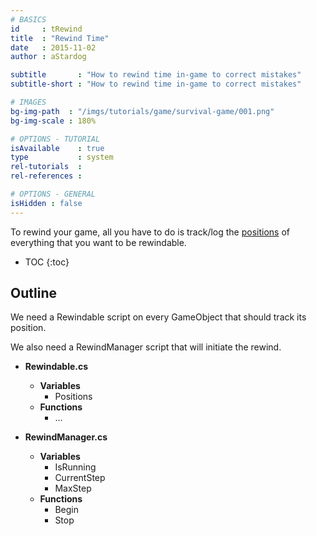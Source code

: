 ```yaml
---
# BASICS
id     : tRewind
title  : "Rewind Time"
date   : 2015-11-02
author : aStardog

subtitle       : "How to rewind time in-game to correct mistakes"
subtitle-short : "How to rewind time in-game to correct mistakes"

# IMAGES
bg-img-path  : "/imgs/tutorials/game/survival-game/001.png"
bg-img-scale : 180%

# OPTIONS - TUTORIAL
isAvailable    : true
type           : system
rel-tutorials  : 
rel-references : 

# OPTIONS - GENERAL
isHidden : false
---
```

To rewind your game, all you have to do is track/log the <a href="http://docs.unity3d.com/ScriptReference/Transform-position.html" class="external">positions</a> of everything that you want to be rewindable.

* TOC
{:toc}

## Outline

We need a Rewindable script on every GameObject that should track its position.

We also need a RewindManager script that will initiate the rewind.

* **Rewindable.cs**
  * **Variables**
    * Positions
  * **Functions**
    * ...

* **RewindManager.cs**
  * **Variables**
	* IsRunning
	* CurrentStep
	* MaxStep
  * **Functions**
    * Begin
	* Stop

<script src="https://gist.github.com/st4rdog/e2106ebfde1f7ba93d5d.js"></script>

<script src="https://gist.github.com/st4rdog/443c828441146fc7c2ff.js"></script>